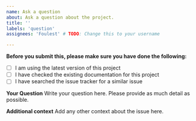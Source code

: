 ```yaml
---
name: Ask a question
about: Ask a question about the project.
title: ''
labels: 'question'
assignees: 'Foulest' # TODO: Change this to your username

---
```


**Before you submit this, please make sure you have done the following:**

- [ ] I am using the latest version of this project
- [ ] I have checked the existing documentation for this project
- [ ] I have searched the issue tracker for a similar issue

**Your Question**
Write your question here. Please provide as much detail as possible.

**Additional context**
Add any other context about the issue here.
